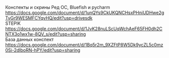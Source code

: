 Конспекты и скрины Ред ОС, Bluefish и pycharm <br>
https://docs.google.com/document/d/1unQYs9CkUKQNCHsxPHniUDHwe2gTvGr9WESMFCYqvHQ/edit?usp=drivesdk <br>
STEPIK <br>
https://docs.google.com/document/d/1JvK28nuLScUqWchAeF65FH0dh2CNTX3o1wx1w-8QV_s/edit?usp=sharing <br>
База данных конспект <br>
https://docs.google.com/document/d/1Bq5r2m_9XZFtP8W5Dk9ycZL5c0mz0Si-2dlboRN-hPY/edit?usp=sharing <br>

